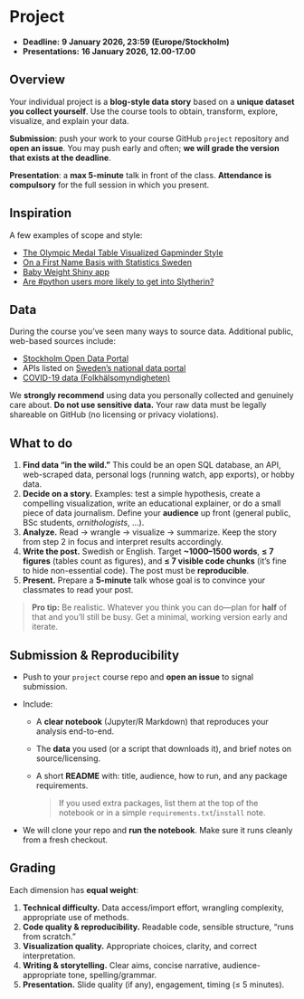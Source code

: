 # Project

- **Deadline:** **9 January 2026, 23:59 (Europe/Stockholm)**
- **Presentations:** **16 January 2026, 12.00-17.00**

## Overview

Your individual project is a **blog-style data story** based on a **unique dataset you collect yourself**. Use the course tools to obtain, transform, explore, visualize, and explain your data.

**Submission**: push your work to your course GitHub `project` repository and
**open an issue**. You may push early and often; **we will grade the version
that exists at the deadline**.

**Presentation**: a **max 5-minute** talk in front of the class. **Attendance is
compulsory** for the full session in which you present.

## Inspiration

A few examples of scope and style:

* [The Olympic Medal Table Visualized Gapminder Style](https://staff.math.su.se/hoehle/blog/2016/08/21/gapMedal.html)
* [On a First Name Basis with Statistics Sweden](https://staff.math.su.se/hoehle/blog/2017/03/25/scbnames.html)
* [Baby Weight Shiny app](https://shirinsplayground.netlify.app/2020/09/baby_weight_app/)
* [Are #python users more likely to get into Slytherin?](https://masalmon.eu/2018/01/01/sortinghat/)

## Data

During the course you’ve seen many ways to source data. Additional public, web-based sources include:

* [Stockholm Open Data Portal](https://dataportalen.stockholm.se/dataportalen/)
* APIs listed on [Sweden’s national data portal](https://www.dataportal.se/en/datasets?p=1&q=&s=2&t=20&f=&rt=esterms_IndependentDataService%24esterms_ServedByDataService&c=false)
* [COVID-19 data (Folkhälsomyndigheten)](https://www.folkhalsomyndigheten.se/smittskydd-beredskap/utbrott/aktuella-utbrott/covid-19/statistik-och-analyser/bekraftade-fall-i-sverige/)

We **strongly recommend** using data you personally collected and genuinely care about. **Do not use sensitive data.** Your raw data must be legally shareable on GitHub (no licensing or privacy violations).

## What to do

1. **Find data “in the wild.”** This could be an open SQL database, an API, web-scraped data, personal logs (running watch, app exports), or hobby data.
2. **Decide on a story.** Examples: test a simple hypothesis, create a compelling visualization, write an educational explainer, or do a small piece of data journalism. Define your **audience** up front (general public, BSc students, *ornithologists*, …).
3. **Analyze.** Read → wrangle → visualize → summarize. Keep the story from step 2 in focus and interpret results accordingly.
4. **Write the post.** Swedish or English. Target **~1000–1500 words**, **≤ 7 figures** (tables count as figures), and **≤ 7 visible code chunks** (it’s fine to hide non-essential code). The post must be **reproducible**.
5. **Present.** Prepare a **5-minute** talk whose goal is to convince your classmates to read your post.

> **Pro tip:** Be realistic. Whatever you think you can do—plan for **half** of that and you’ll still be busy. Get a minimal, working version early and iterate.

## Submission & Reproducibility

* Push to your `project` course repo and **open an issue** to signal submission.
* Include:

  * A **clear notebook** (Jupyter/R Markdown) that reproduces your analysis end-to-end.
  * The **data** you used (or a script that downloads it), and brief notes on source/licensing.
  * A short **README** with: title, audience, how to run, and any package requirements.

    > If you used extra packages, list them at the top of the notebook or in a simple `requirements.txt`/`install` note.
* We will clone your repo and **run the notebook**. Make sure it runs cleanly from a fresh checkout.

## Grading

Each dimension has **equal weight**:

1. **Technical difficulty.** Data access/import effort, wrangling complexity, appropriate use of methods.
2. **Code quality & reproducibility.** Readable code, sensible structure, “runs from scratch.”
3. **Visualization quality.** Appropriate choices, clarity, and correct interpretation.
4. **Writing & storytelling.** Clear aims, concise narrative, audience-appropriate tone, spelling/grammar.
5. **Presentation.** Slide quality (if any), engagement, timing (≤ 5 minutes).
